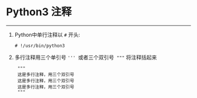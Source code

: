 # Python3 注释

---
1. Python中单行注释以 `#` 开头:

   ` # !/usr/bin/python3 `


2. 多行注释用三个单引号 `''' `或者三个双引号` """` 将注释括起来

        """
        这是多行注释，用三个双引号
        这是多行注释，用三个双引号 
        这是多行注释，用三个双引号
        """


